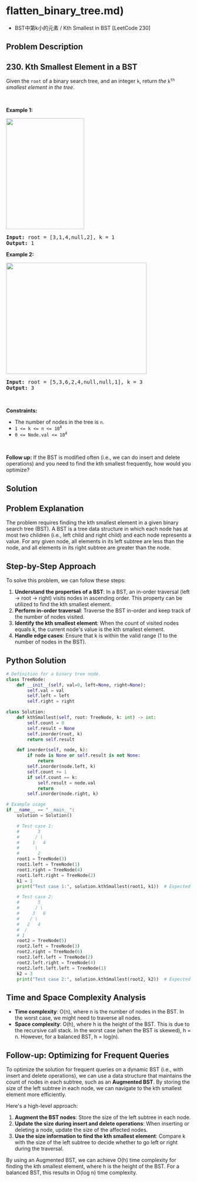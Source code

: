 # flatten_binary_tree.md)
- BST中第k小的元素 / Kth Smallest in BST [LeetCode 230]

## Problem Description

## 230. Kth Smallest Element in a BST

<p>Given the <code>root</code> of a binary search tree, and an integer <code>k</code>, return <em>the </em><code>k<sup>th</sup></code><em> smallest element in the tree</em>.</p>

<p>&nbsp;</p>
<p><strong>Example 1:</strong></p>
<img alt="" src="https://assets.leetcode.com/uploads/2021/01/28/kthtree1.jpg" style="width: 212px; height: 301px;" />
<pre>
<strong>Input:</strong> root = [3,1,4,null,2], k = 1
<strong>Output:</strong> 1
</pre>

<p><strong>Example 2:</strong></p>
<img alt="" src="https://assets.leetcode.com/uploads/2021/01/28/kthtree2.jpg" style="width: 382px; height: 302px;" />
<pre>
<strong>Input:</strong> root = [5,3,6,2,4,null,null,1], k = 3
<strong>Output:</strong> 3
</pre>

<p>&nbsp;</p>
<p><strong>Constraints:</strong></p>

<ul>
	<li>The number of nodes in the tree is <code>n</code>.</li>
	<li><code>1 &lt;= k &lt;= n &lt;= 10<sup>4</sup></code></li>
	<li><code>0 &lt;= Node.val &lt;= 10<sup>4</sup></code></li>
</ul>

<p>&nbsp;</p>
<p><strong>Follow up:</strong> If the BST is modified often (i.e., we can do insert and delete operations) and you need to find the kth smallest frequently, how would you optimize?</p>

## Solution

## Problem Explanation
The problem requires finding the kth smallest element in a given binary search tree (BST). A BST is a tree data structure in which each node has at most two children (i.e., left child and right child) and each node represents a value. For any given node, all elements in its left subtree are less than the node, and all elements in its right subtree are greater than the node.

## Step-by-Step Approach
To solve this problem, we can follow these steps:
1. **Understand the properties of a BST**: In a BST, an in-order traversal (left -> root -> right) visits nodes in ascending order. This property can be utilized to find the kth smallest element.
2. **Perform in-order traversal**: Traverse the BST in-order and keep track of the number of nodes visited.
3. **Identify the kth smallest element**: When the count of visited nodes equals k, the current node's value is the kth smallest element.
4. **Handle edge cases**: Ensure that k is within the valid range (1 to the number of nodes in the BST).

## Python Solution
```python
# Definition for a binary tree node.
class TreeNode:
    def __init__(self, val=0, left=None, right=None):
        self.val = val
        self.left = left
        self.right = right

class Solution:
    def kthSmallest(self, root: TreeNode, k: int) -> int:
        self.count = 0
        self.result = None
        self.inorder(root, k)
        return self.result

    def inorder(self, node, k):
        if node is None or self.result is not None:
            return
        self.inorder(node.left, k)
        self.count += 1
        if self.count == k:
            self.result = node.val
            return
        self.inorder(node.right, k)

# Example usage
if __name__ == "__main__":
    solution = Solution()

    # Test case 1:
    #       3
    #      / \
    #     1   4
    #      \
    #       2
    root1 = TreeNode(3)
    root1.left = TreeNode(1)
    root1.right = TreeNode(4)
    root1.left.right = TreeNode(2)
    k1 = 1
    print("Test case 1:", solution.kthSmallest(root1, k1))  # Expected output: 1

    # Test case 2:
    #       5
    #      / \
    #     3   6
    #    / \
    #   2   4
    #  /
    # 1
    root2 = TreeNode(5)
    root2.left = TreeNode(3)
    root2.right = TreeNode(6)
    root2.left.left = TreeNode(2)
    root2.left.right = TreeNode(4)
    root2.left.left.left = TreeNode(1)
    k2 = 3
    print("Test case 2:", solution.kthSmallest(root2, k2))  # Expected output: 3
```

## Time and Space Complexity Analysis
*   **Time complexity**: O(n), where n is the number of nodes in the BST. In the worst case, we might need to traverse all nodes.
*   **Space complexity**: O(h), where h is the height of the BST. This is due to the recursive call stack. In the worst case (when the BST is skewed), h = n. However, for a balanced BST, h = log(n).

## Follow-up: Optimizing for Frequent Queries
To optimize the solution for frequent queries on a dynamic BST (i.e., with insert and delete operations), we can use a data structure that maintains the count of nodes in each subtree, such as an **Augmented BST**. By storing the size of the left subtree in each node, we can navigate to the kth smallest element more efficiently.

Here's a high-level approach:
1.  **Augment the BST nodes**: Store the size of the left subtree in each node.
2.  **Update the size during insert and delete operations**: When inserting or deleting a node, update the size of the affected nodes.
3.  **Use the size information to find the kth smallest element**: Compare k with the size of the left subtree to decide whether to go left or right during the traversal.

By using an Augmented BST, we can achieve O(h) time complexity for finding the kth smallest element, where h is the height of the BST. For a balanced BST, this results in O(log n) time complexity.